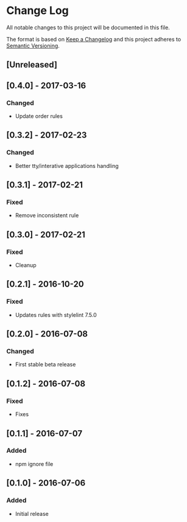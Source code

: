 # Change Log
All notable changes to this project will be documented in this file.

The format is based on [Keep a Changelog](http://keepachangelog.com/)
and this project adheres to [Semantic Versioning](http://semver.org/).

## [Unreleased]

## [0.4.0] - 2017-03-16
### Changed
- Update order rules

## [0.3.2] - 2017-02-23
### Changed
- Better tty/interative applications handling

## [0.3.1] - 2017-02-21
### Fixed
- Remove inconsistent rule

## [0.3.0] - 2017-02-21
### Fixed
- Cleanup

## [0.2.1] - 2016-10-20
### Fixed
- Updates rules with stylelint 7.5.0

## [0.2.0] - 2016-07-08
### Changed
- First stable beta release

## [0.1.2] - 2016-07-08
### Fixed
- Fixes

## [0.1.1] - 2016-07-07
### Added
- npm ignore file

## [0.1.0] - 2016-07-06
### Added
- Initial release
